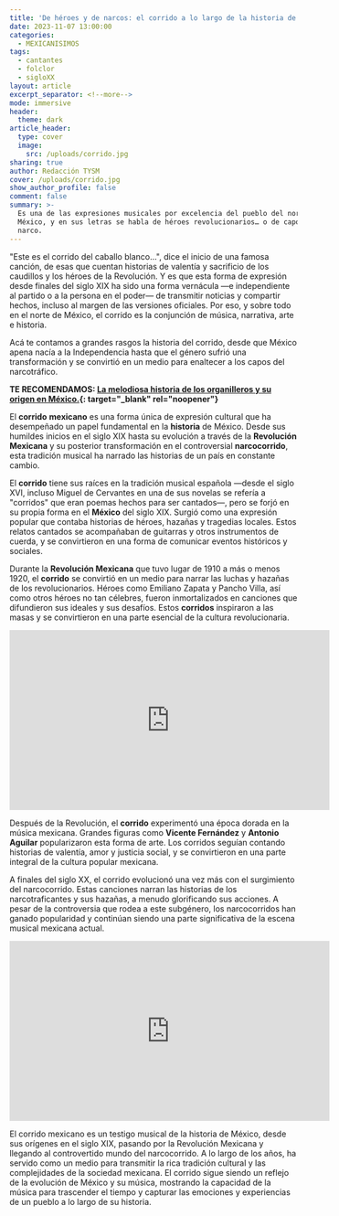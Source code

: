 ```yaml
---
title: 'De héroes y de narcos: el corrido a lo largo de la historia de México'
date: 2023-11-07 13:00:00
categories:
  - MEXICANISIMOS
tags:
  - cantantes
  - folclor
  - sigloXX
layout: article
excerpt_separator: <!--more-->
mode: immersive
header:
  theme: dark
article_header:
  type: cover
  image:
    src: /uploads/corrido.jpg
sharing: true
author: Redacción TYSM
cover: /uploads/corrido.jpg
show_author_profile: false
comment: false
summary: >-
  Es una de las expresiones musicales por excelencia del pueblo del norte de
  México, y en sus letras se habla de héroes revolucionarios… o de capos del
  narco.
---
```

"Este es el corrido del caballo blanco…", dice el inicio de una famosa canción, de esas que cuentan historias de valentía y sacrificio de los caudillos y los héroes de la Revolución. Y es que esta forma de expresión desde finales del siglo XIX ha sido una forma vernácula —e independiente al partido o a la persona en el poder— de transmitir noticias y compartir hechos, incluso al margen de las versiones oficiales. Por eso, y sobre todo en el norte de México, el corrido es la conjunción de música, narrativa, arte e historia.

Acá te contamos a grandes rasgos la historia del corrido, desde que México apena nacía a la Independencia hasta que el género sufrió una transformación y se convirtió en un medio para enaltecer a los capos del narcotráfico.

**TE RECOMENDAMOS:&nbsp;[La melodiosa historia de los organilleros y su origen en México.](https://blog.tonoysumariachi.com/cultura/2022/06/30/la-melodiosa-historia-de-los-organilleros-y-su-origen-en-mexico.html){: target="_blank" rel="noopener"}**

El **corrido** **mexicano** es una forma única de expresión cultural que ha desempeñado un papel fundamental en la **historia** de México. Desde sus humildes inicios en el siglo XIX hasta su evolución a través de la **Revolución Mexicana** y su posterior transformación en el controversial **narcocorrido**, esta tradición musical ha narrado las historias de un país en constante cambio.

El **corrido** tiene sus raíces en la tradición musical española —desde el siglo XVI, incluso Miguel de Cervantes en una de sus novelas se refería a "corridos" que eran poemas hechos para ser cantados—, pero se forjó en su propia forma en el **México** del siglo XIX. Surgió como una expresión popular que contaba historias de héroes, hazañas y tragedias locales. Estos relatos cantados se acompañaban de guitarras y otros instrumentos de cuerda, y se convirtieron en una forma de comunicar eventos históricos y sociales.

Durante la **Revolución Mexicana**&nbsp;que tuvo lugar de 1910 a más o menos 1920, el **corrido** se convirtió en un medio para narrar las luchas y hazañas de los revolucionarios. Héroes como Emiliano Zapata y Pancho Villa, así como otros héroes no tan célebres, fueron inmortalizados en canciones que difundieron sus ideales y sus desafíos. Estos **corridos** inspiraron a las masas y se convirtieron en una parte esencial de la cultura revolucionaria.

<iframe width="560" height="315" src="https://www.youtube.com/embed/YP1NdRu4YpU?si=y01uuYe0bHA6VPN5&amp;start=55" title="YouTube video player" frameborder="0" allow="accelerometer; autoplay; clipboard-write; encrypted-media; gyroscope; picture-in-picture; web-share" allowfullscreen=""></iframe>

Después de la Revolución, el **corrido** experimentó una época dorada en la música mexicana. Grandes figuras como **Vicente Fernández**&nbsp;y **Antonio Aguilar** popularizaron esta forma de arte. Los corridos seguían contando historias de valentía, amor y justicia social, y se convirtieron en una parte integral de la cultura popular mexicana.

A finales del siglo XX, el corrido evolucionó una vez más con el surgimiento del narcocorrido. Estas canciones narran las historias de los narcotraficantes y sus hazañas, a menudo glorificando sus acciones. A pesar de la controversia que rodea a este subgénero, los narcocorridos han ganado popularidad y continúan siendo una parte significativa de la escena musical mexicana actual.

<iframe width="560" height="315" src="https://www.youtube.com/embed/sa2fid8Y7rE?si=DmMYs56I-XUcqbGf&amp;start=55" title="YouTube video player" frameborder="0" allow="accelerometer; autoplay; clipboard-write; encrypted-media; gyroscope; picture-in-picture; web-share" allowfullscreen></iframe>

El corrido mexicano es un testigo musical de la historia de México, desde sus orígenes en el siglo XIX, pasando por la Revolución Mexicana y llegando al controvertido mundo del narcocorrido. A lo largo de los años, ha servido como un medio para transmitir la rica tradición cultural y las complejidades de la sociedad mexicana. El corrido sigue siendo un reflejo de la evolución de México y su música, mostrando la capacidad de la música para trascender el tiempo y capturar las emociones y experiencias de un pueblo a lo largo de su historia.